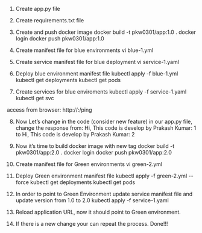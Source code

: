 1. Create app.py file
2. Create requirements.txt file
3. Create and push docker image 
docker build -t pkw0301/app:1.0 .
docker login
docker push pkw0301/app:1.0

4. Create manifest file for blue environments
vi blue-1.yml
5. Create service manifest file for blue deployment
vi service-1.yaml

6. Deploy blue environment manifest file
kubectl apply -f blue-1.yml
kubectl get deployments
kubectl get pods

7. Create services for blue enviroments
kubectl apply -f service-1.yaml
kubectl get svc

access from browser: http://<K8s Master IP>:<NodePort Port>/ping


8. Now Let’s change in the code (consider new feature)
in our app.py file, change the response from: Hi, This code is develop by Prakash Kumar: 1
to Hi, This code is develop by Prakash Kumar: 2

9. Now it’s time to build docker image with new tag
docker build -t pkw0301/app:2.0 .
docker login
docker push pkw0301/app:2.0

10. Create manifest file for Green environments
vi green-2.yml

11. Deploy Green environment manifest file
kubectl apply -f green-2.yml --force
kubectl get deployments
kubectl get pods



12. In order to point to Green Environment update service manifest file and update version from 1.0 to 2.0
kubectl apply -f service-1.yaml

13. Reload application URL, now it should point to Green environment.
14. If there is a new change your can repeat the process.
Done!!!

